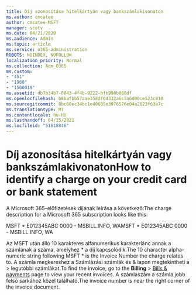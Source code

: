 ```yaml
---
title: Díj azonosítása hitelkártyán vagy bankszámlakivonaton
ms.author: cmcatee
author: cmcatee-MSFT
manager: scotv
ms.date: 04/21/2020
ms.audience: Admin
ms.topic: article
ms.service: o365-administration
ROBOTS: NOINDEX, NOFOLLOW
localization_priority: Normal
ms.collection: Adm_O365
ms.custom:
- "451"
- "1960"
- "1500019"
ms.assetid: db7b34b7-0843-4f4b-9222-bfb998b860df
ms.openlocfilehash: b8bafbb57aae358df04332a6c5a6d00ce523c810
ms.sourcegitcommit: 8bc60ec34bc1e40685e3976576e04a2623f63a7c
ms.translationtype: MT
ms.contentlocale: hu-HU
ms.lasthandoff: 04/15/2021
ms.locfileid: "51810846"
---
```

# <a name="how-to-identify-a-charge-on-your-credit-card-or-bank-statement"></a><span data-ttu-id="d4674-102">Díj azonosítása hitelkártyán vagy bankszámlakivonaton</span><span class="sxs-lookup"><span data-stu-id="d4674-102">How to identify a charge on your credit card or bank statement</span></span>

<span data-ttu-id="d4674-103">A Microsoft 365-előfizetések díjának leírása a következő:</span><span class="sxs-lookup"><span data-stu-id="d4674-103">The charge description for a Microsoft 365 subscription looks like this:</span></span>
  
<span data-ttu-id="d4674-104">MSFT \* E012345ABC 0000 - MSBILL.INFO, WA</span><span class="sxs-lookup"><span data-stu-id="d4674-104">MSFT \* E012345ABC 0000 - MSBILL.INFO, WA</span></span>
  
<span data-ttu-id="d4674-105">Az MSFT után álló 10 karakteres alfanumerikus karakterlánc annak a számlának a száma, amelyhez \* a díj kapcsolódik.</span><span class="sxs-lookup"><span data-stu-id="d4674-105">The 10 character alpha-numeric string following MSFT \* is the Invoice Number the charge relates to.</span></span> <span data-ttu-id="d4674-106">A számla megkereshez a  Számlázási számlák és & lapon megtekintheti a \> [](https://go.microsoft.com/fwlink/p/?linkid=848039) legutóbbi számlákat.</span><span class="sxs-lookup"><span data-stu-id="d4674-106">To find the invoice, go to the **Billing** \> [Bills & payments](https://go.microsoft.com/fwlink/p/?linkid=848039) page to view your recent invoices.</span></span> <span data-ttu-id="d4674-107">A számlaszám a számla jobb felső sarkához közel található.</span><span class="sxs-lookup"><span data-stu-id="d4674-107">The invoice number is near the right corner of the invoice document.</span></span>